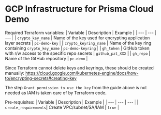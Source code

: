 # GCP Infrastructure for Prisma Cloud Demo
Required Terraform variables:
| Variable | Description | Example |
| --- | --- | --- |
| `crypto_key_name` | Name of the key used for encrypting application layer secrets  | `pc-demo-key` | 
| `crypto_keyring_name` | Name of the key ring containing `crypto_key_name` | `pc-demo-keyring` |
| `gh_token` | GitHub token with r/w access to the specific repo secrets | `github_pat_XXX` |
| `gh_repo` | Name of the GitHub repository | `pc-demo` |

Since Terraform cannot delete keys and keyrings, these should be created manually:
https://cloud.google.com/kubernetes-engine/docs/how-to/encrypting-secrets#creating-key

The step `Grant permission to use the key` from the guide above is not needed as IAM is taken care of by Terraform code.

Pre-requisites:
| Variable | Description | Example |
| --- | --- | --- |
| `create_requirements`| Create VPC/subnet/SA/IAM | `true` |
